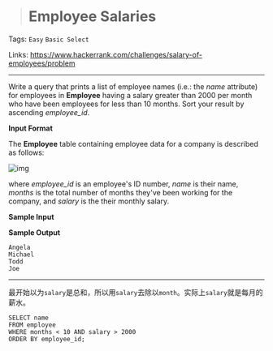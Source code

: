 > # Employee Salaries

Tags: `Easy` `Basic Select`

Links: https://www.hackerrank.com/challenges/salary-of-employees/problem

-----

Write a query that prints a list of employee names (i.e.: the *name* attribute) for employees in **Employee** having a salary greater than 2000 per month who have been employees for less than 10 months. Sort your result by ascending *employee_id*.

**Input Format**

The **Employee** table containing employee data for a company is described as follows:

![img](https://s3.amazonaws.com/hr-challenge-images/19629/1458557872-4396838885-ScreenShot2016-03-21at4.27.13PM.png)

where *employee_id* is an employee's ID number, *name* is their name, *months* is the total number of months they've been working for the company, and *salary* is the their monthly salary.

**Sample Input**

**Sample Output**

```
Angela
Michael
Todd
Joe
```

-----

最开始以为`salary`是总和，所以用`salary`去除以`month`。实际上`salary`就是每月的薪水。

```mysql
SELECT name
FROM employee
WHERE months < 10 AND salary > 2000
ORDER BY employee_id;
```

